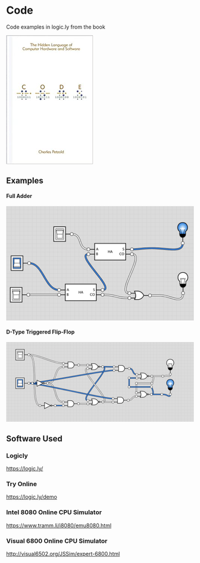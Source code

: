 # Code

Code examples in logic.ly from the book

![](doc/code_book_cover.jpg)

## Examples

#### Full Adder

![](doc/full_adder.png)

#### D-Type Triggered Flip-Flop

![](doc/d-type_edge_triggered_flip-flop.png)

## Software Used

### Logicly
https://logic.ly/

### Try Online
https://logic.ly/demo

### Intel 8080 Online CPU Simulator
https://www.tramm.li/i8080/emu8080.html

### Visual 6800 Online CPU Simulator
http://visual6502.org/JSSim/expert-6800.html